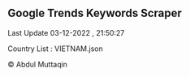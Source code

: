 

## Google Trends Keywords Scraper 
 
Last Update 03-12-2022 , 21:50:27

Country List :
VIETNAM.json



© Abdul Muttaqin 
